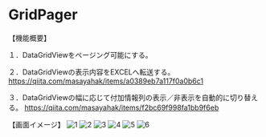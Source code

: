 # GridPager

【機能概要】

１．DataGridViewをページング可能にする。

２．DataGridViewの表示内容をEXCELへ転送する。
https://qiita.com/masayahak/items/a0389eb7a117f0a0b6c1

３．DataGridViewの幅に応じて付加情報列の表示／非表示を自動的に切り替える。
https://qiita.com/masayahak/items/f2bc69f998fa1bb9f6eb




【画面イメージ】
![1](https://user-images.githubusercontent.com/96961556/193948385-dfdc24d9-6dc5-4e67-880b-3069b9e3f5a6.png)
![2](https://user-images.githubusercontent.com/96961556/193948367-edaec2aa-92cf-41e3-8641-e46f1fa86ecc.png)
![3](https://user-images.githubusercontent.com/96961556/193948374-d25ed713-0d84-4f45-9c32-e98741b2c8f0.png)
![4](https://user-images.githubusercontent.com/96961556/193948377-d1ea23ab-4e41-4f2b-962f-2ce35b49d59f.png)
![5](https://user-images.githubusercontent.com/96961556/193948381-76792789-39e9-429b-bd0d-67eb2bdf489b.png)
![6](https://user-images.githubusercontent.com/96961556/193948384-3bdad6b8-52be-4ab1-8854-8d926e1f689e.png)
